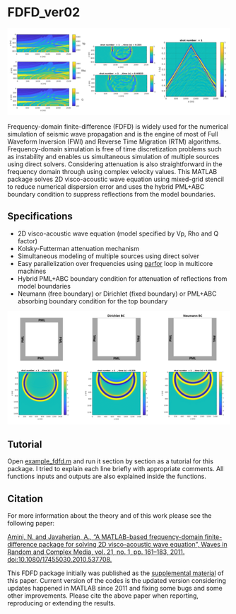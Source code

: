 # FDFD_ver02

![Marmousi](https://github.com/navid58/FDFD_ver02/blob/main/figures/Marmousi.PNG "Marmousi Vp Rho Q")

Frequency-domain finite-difference (FDFD) is widely used for the numerical simulation of seismic wave propagation and is the engine of most of Full Waveform Inversion (FWI) and Reverse Time Migration (RTM) algorithms.
Frequency-domain simulation is free of time discretization problems such as instability and enables us simultaneous simulation of multiple sources using direct solvers. Considering attenuation is also straightforward in the frequency domain through using complex velocity values.
This MATLAB package solves 2D visco-acoustic wave equation using mixed-grid stencil to reduce numerical dispersion error and uses the hybrid PML+ABC boundary condition to suppress reflections from the model boundaries. 

## Specifications

* 2D visco-acoustic wave equation (model specified by Vp, Rho and Q factor)
* Kolsky-Futterman attenuation mechanism
* Simultaneous modeling of multiple sources using direct solver
* Easy parallelization over frequencies using [parfor](https://www.mathworks.com/help/parallel-computing/parfor.html) loop in multicore machines
* Hybrid PML+ABC boundary condition for attenuation of reflections from model boundaries
* Neumann (free boundary) or Dirichlet (fixed boundary) or PML+ABC absorbing boundary condition for the top boundary

![3 boundary conditions](https://github.com/navid58/FDFD_ver02/blob/main/figures/3BC.PNG "PML+ABC, Dirichlet, Neumann")

## Tutorial

Open [example_fdfd.m](https://github.com/navid58/FDFD_ver02/blob/main/example_FDFD.m) and run it section by section as a tutorial for this package. I tried to explain each line briefly with appropriate comments. All functions inputs and outputs are also explained inside the functions.

## Citation

For more information about the theory and of this work please see the following paper:

[Amini, N. and Javaherian, A., “A MATLAB-based frequency-domain finite-difference package for solving 2D visco-acoustic wave equation”, Waves in Random and Complex Media, vol. 21, no. 1, pp. 161–183, 2011. doi:10.1080/17455030.2010.537708.](https://www.tandfonline.com/doi/abs/10.1080/17455030.2010.537708?journalCode=twrm20)
 
This FDFD package initially was published as the [supplemental material](https://www.tandfonline.com/doi/suppl/10.1080/17455030.2010.537708?scroll=top) of this paper. Current version of the codes is the updated version considering updates happened in MATLAB since 2011 and fixing some bugs and some other improvements. Please cite the above paper when reporting, reproducing or extending the results.
